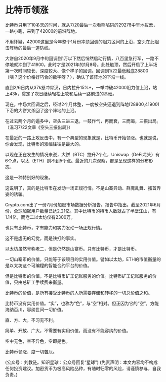# 比特币领涨

比特币只用了10多天的时间，就从7/20最后一次看熊陷阱的29278中旱地拔葱，一路小跑，来到了42000的前沿阵地。

不用怀疑，42000这里是今年整个1月份冲顶回调的阻力区间的上沿，空头在此阻击阵地的最后一道防线。

大饼自2020年9月中旬回调到1万以下然后悄然启动行情，八百里急行军，一路不停地就冲到了41900，此时才是2021年的1月8号。此处触顶，然后开启了上半场第一次时间较长、深度较大、像个样子的回调。回调到1/22最低触底28800（咦？这个价格好巧合的数字呀？），确认了该阵地的下沿一线。

直到2/6日内从37k怒冲霄汉，日内拉升15%+，一举冲破42000阻力位上沿，站上43k，奠定了次日继续轻松上攻和后续一路前进的基础。

现在，中场大回调之后，经过2个月休整，一度被空头逼退到阵地\(28800,41900\)下沿的大饼又杀回了这个阵地的上沿。

在过去两个月的逼多中，空头三进三退，一鼓作气，再而衰，三而竭，三振出局。（温习7/22文章《空头三振出局》）

在最近的一路上攻反击中，有一个典型的现象就是，比特币开始领涨。也就是说，你会发现，比特币的涨幅往往是最大的。

以现在正在发生的情况来说，大饼（BTC）拉升7个点，Uniswap（DeFi龙头）有6个点，以太（ETH）则不到5个点。最近的几次观察，都是呈现这样的分布形态。

这是一种特别好的现象。

这说明了，真的是比特币在发动一场正规行情。不是山寨异动、群魔乱舞、搔首弄姿的诱骗。

Crypto.com出了一份7月份加密市场数据分析报告。报告中指出，截至2021年6月份，全球加密用户数量已达2.21亿。其中比特币的持币人数就占了半壁江山，有1.14亿，而老二以太坊仅有2300万。

也只有比特币，才有能力和实力发动一场正规行情。

这不是虚无的幻觉，而是铁打的事实。

以太坊虽然号称老二，但是仍然是山寨币。只有比特币，才是比特币。

一切山寨币的价值，只能等于该项目的实用价值。譬如以太坊，ETH的市值衡量的是以太坊这个可编程的智能合约平台的价值。

但是比特币的价值，不是比特币矿工记账服务的价值。比特币矿工记账服务的价值，只由总矿工手续费来衡量。

比特币的价值，是所有接受比特币的人所需要存储和转移的一切总价值之和。

比特币没有实用价值。“实”，也称为“色”，与“空”相对。但正因为它的“空”，方能海纳百川，容纳世间一切价值。

直、方、大，不习无不利。

简单、开放、广大，不需要有实用价值，而没有不能容纳的价值。

空中无色，空不异色，空即是色。

比特币领涨，度一切苦厄。

\(公众号：刘教链。知识星球：公众号回复“星球”\)  \(免责声明：本文内容均不构成任何投资建议。加密货币为极高风险品种，有随时归零的风险，请谨慎参与，自我负责。\)

